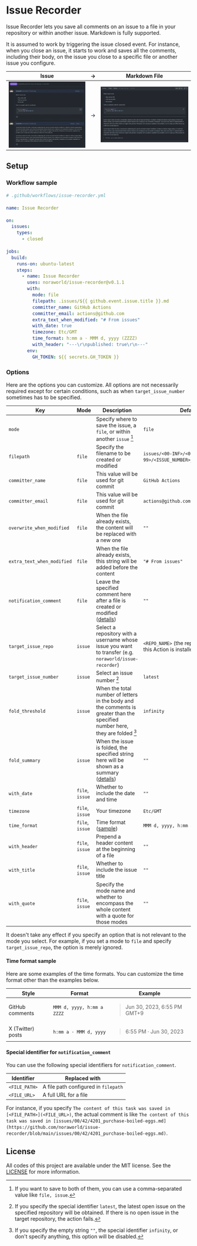 # Issue Recorder
Issue Recorder lets you save all comments on an issue to a file in your repository or within another issue. Markdown is fully supported.

It is assumed to work by triggering the issue closed event. For instance, when you close an issue, it starts to work and saves all the comments, including their body, on the issue you close to a specific file or another issue you configure.

| Issue                            | →   | Markdown File                                    |
| :------------------------------: | --- | :----------------------------------------------: |
| ![Issue](/screenshots/issue.png) | →   | ![Markdown File](/screenshots/markdown_file.png) |

## Setup
### Workflow sample

```yaml
# .github/workflows/issue-recorder.yml

name: Issue Recorder

on:
  issues:
    types:
      - closed

jobs:
  build:
    runs-on: ubuntu-latest
    steps:
      - name: Issue Recorder
        uses: noraworld/issue-recorder@v0.1.1
        with:
          mode: file
          filepath: .issues/${{ github.event.issue.title }}.md
          committer_name: GitHub Actions
          committer_email: actions@github.com
          extra_text_when_modified: "# From issues"
          with_date: true
          timezone: Etc/GMT
          time_format: h:mm a · MMM d, yyyy (ZZZZ)
          with_header: "---\r\npublished: true\r\n---"
        env:
          GH_TOKEN: ${{ secrets.GH_TOKEN }}
```

### Options
Here are the options you can customize. All options are not necessarily required except for certain conditions, such as when `target_issue_number` sometimes has to be specified.

| Key                        | Mode            | Description                                                                                                                                                                                                                          | Default                                                       | Type    | Required |
| -------------------------- | --------------- |------------------------------------------------------------------------------------------------------------------------------------------------------------------------------------------------------------------------------------- | ------------------------------------------------------------- | :-----: | :------: |
| `mode`                     |                 | Specify where to save the issue, a `file`, or within another `issue` [^mode]                                                                                                                                                         | `file`                                                        | String  | False    |
| `filepath`                 | `file`          | Specify the filename to be created or modified                                                                                                                                                                                       | `issues/<00-INF>/<00-99>/<ISSUE_NUMBER>_<ISSUE_TITLE>.md`     | String  | False    |
| `committer_name`           | `file`          | This value will be used for git commit                                                                                                                                                                                               | `GitHub Actions`                                              | String  | False    |
| `committer_email`          | `file`          | This value will be used for git commit                                                                                                                                                                                               | `actions@github.com`                                          | String  | False    |
| `overwrite_when_modified`  | `file`          | When the file already exists, the content will be replaced with a new one                                                                                                                                                            | `""`                                                          | Boolean | False    |
| `extra_text_when_modified` | `file`          | When the file already exists, this string will be added before the content                                                                                                                                                           | `"# From issues"`                                             | String  | False    |
| `notification_comment`     | `file`          | Leave the specified comment here after a file is created or modified ([details](#special-identifier-for-notification_comment))                                                                                                       | `""`                                                          | String  | False    |
| `target_issue_repo`        | `issue`         | Select a repository with a username whose issue you want to transfer (e.g. `noraworld/issue-recorder`)                                                                                                                               | `<REPO_NAME>` (the repository where this Action is installed) | String  | False    |
| `target_issue_number`      | `issue`         | Select an issue number [^target_issue_number]                                                                                                                                                                                        | `latest`                                                      | String  | False    |
| `fold_threshold`           | `issue`         | When the total number of letters in the body and the comments is greater than the specified number here, they are folded [^fold_threshold]                                                                                           | `infinity`                                                    | Integer | False    |
| `fold_summary`             | `issue`         | When the issue is folded, the specified string here will be shown as a summary ([details](https://docs.github.com/en/get-started/writing-on-github/working-with-advanced-formatting/organizing-information-with-collapsed-sections)) | `""`                                                          | String  | False    |
| `with_date`                | `file`, `issue` | Whether to include the date and time                                                                                                                                                                                                 | `""`                                                          | Boolean | False    |
| `timezone`                 | `file`, `issue` | Your timezone                                                                                                                                                                                                                        | `Etc/GMT`                                                     | String  | False    |
| `time_format`              | `file`, `issue` | Time format ([sample](#time-format-sample))                                                                                                                                                                                          | `MMM d, yyyy, h:mm a ZZZZ`                                    | String  | False    |
| `with_header`              | `file`, `issue` | Prepend a header content at the beginning of a file                                                                                                                                                                                  | `""`                                                          | String  | False    |
| `with_title`               | `file`, `issue` | Whether to include the issue title                                                                                                                                                                                                   | `""`                                                          | Boolean | False    |
| `with_quote`               | `file`, `issue` | Specify the mode name and whether to encompass the whole content with a quote for those modes                                                                                                                                        | `""`                                                          | String  | False    |

It doesn't take any effect if you specify an option that is not relevant to the mode you select. For example, if you set a mode to `file` and specify `target_issue_repo`, the option is merely ignored.

[^mode]: If you want to save to both of them, you can use a comma-separated value like `file, issue`.

[^target_issue_number]: If you specify the special identifier `latest`, the latest open issue on the specified repository will be obtained. If there is no open issue in the target repository, the action fails.

[^fold_threshold]: If you specify the empty string `""`, the special identifier `infinity`, or don't specify anything, this option will be disabled.

#### Time format sample
Here are some examples of the time formats. You can customize the time format other than the examples below.

| Style             | Format                     | Example                                              |
| ----------------- | -------------------------- | ---------------------------------------------------- |
| GitHub comments   | `MMM d, yyyy, h:mm a ZZZZ` | <blockquote>Jun 30, 2023, 6:55 PM GMT+9</blockquote> |
| X (Twitter) posts | `h:mm a · MMM d, yyyy`     | <blockquote>6:55 PM · Jun 30, 2023</blockquote>      |

#### Special identifier for `notification_comment`
You can use the following special identifiers for `notification_comment`.

| Identifier    | Replaced with                        |
| ------------- | ------------------------------------ |
| `<FILE_PATH>` | A file path configured in `filepath` |
| `<FILE_URL>`  | A full URL for a file                |

For instance, if you specify `The content of this task was saved in [<FILE_PATH>](<FILE_URL>)`, the actual comment is like `The content of this task was saved in [issues/00/42/4201_purchase-boiled-eggs.md](https://github.com/noraworld/issue-recorder/blob/main/issues/00/42/4201_purchase-boiled-eggs.md)`.

## License
All codes of this project are available under the MIT license. See the [LICENSE](/LICENSE) for more information.
